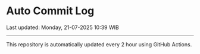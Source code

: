 # Auto Commit Log

Last updated: Monday, 21-07-2025 10:39 WIB

---

This repository is automatically updated every 2 hour using GitHub Actions.
